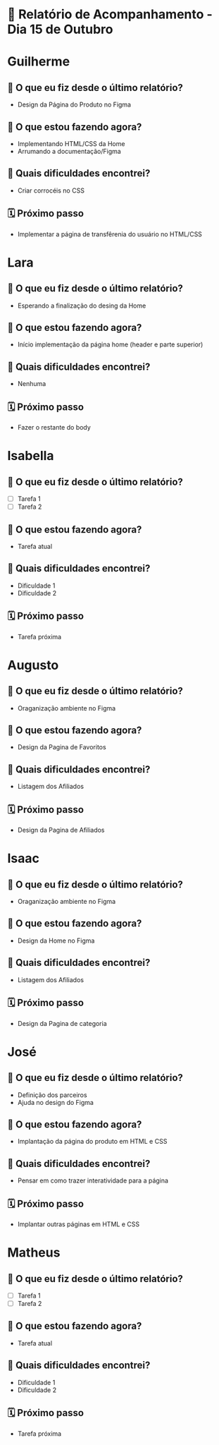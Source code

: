 # 📆 Relatório de Acompanhamento - Dia 15 de Outubro


# Guilherme

## 🙋 O que eu fiz desde o último relatório?
- Design da Página do Produto no Figma

## 🚧 O que estou fazendo agora?
- Implementando HTML/CSS da Home
- Arrumando a documentação/Figma

## 🧱 Quais dificuldades encontrei?
- Criar corrocéis no CSS

## 🗓️ Próximo passo
- Implementar a página de transfêrenia do usuário no HTML/CSS

# Lara

## 🙋 O que eu fiz desde o último relatório?
- Esperando a finalização do desing da Home

## 🚧 O que estou fazendo agora?
- Início implementação da página home (header e parte superior)

## 🧱 Quais dificuldades encontrei?
- Nenhuma

## 🗓️ Próximo passo
- Fazer o restante do body

# Isabella

## 🙋 O que eu fiz desde o último relatório?
- [ ] Tarefa 1
- [ ] Tarefa 2

## 🚧 O que estou fazendo agora?
- Tarefa atual

## 🧱 Quais dificuldades encontrei?
- Dificuldade 1
- Dificuldade 2

## 🗓️ Próximo passo
- Tarefa próxima

# Augusto

## 🙋 O que eu fiz desde o último relatório?
- Oraganização ambiente no Figma

## 🚧 O que estou fazendo agora?
- Design da Pagina de Favoritos

## 🧱 Quais dificuldades encontrei?
- Listagem dos Afiliados

## 🗓️ Próximo passo
- Design da Pagina de Afiliados

# Isaac

## 🙋 O que eu fiz desde o último relatório?
- Oraganização ambiente no Figma

## 🚧 O que estou fazendo agora?
- Design da Home no Figma

## 🧱 Quais dificuldades encontrei?
- Listagem dos Afiliados

## 🗓️ Próximo passo
- Design da Pagina de categoria 

# José

## 🙋 O que eu fiz desde o último relatório?
- Definição dos parceiros
- Ajuda no design do Figma

## 🚧 O que estou fazendo agora?
- Implantação da página do produto em HTML e CSS

## 🧱 Quais dificuldades encontrei?
- Pensar em como trazer interatividade para a página

## 🗓️ Próximo passo
- Implantar outras páginas em HTML e CSS

# Matheus

## 🙋 O que eu fiz desde o último relatório?
- [ ] Tarefa 1
- [ ] Tarefa 2

## 🚧 O que estou fazendo agora?
- Tarefa atual

## 🧱 Quais dificuldades encontrei?
- Dificuldade 1
- Dificuldade 2

## 🗓️ Próximo passo
- Tarefa próxima
